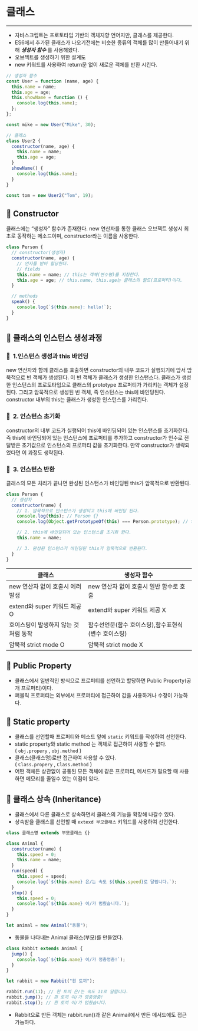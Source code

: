 # 클래스

---

- 자바스크립트는 프로토타입 기반의 객체지향 언어지만, 클래스를 제공한다.
- ES6에서 추가된 클래스가 나오기전에는 비슷한 종류의 객체를 많이 만들어내기 위해 **_생성자 함수_** 를 사용해왔다.
- 오브젝트를 생성하기 위한 설계도
- new 키워드를 사용하여 return문 없이 새로운 객체를 반환 시킨다.

```jsx
// 생성자 함수
const User = function (name, age) {
  this.name = name;
  this.age = age;
  this.showName = function () {
    console.log(this.name);
  };
};

const mike = new User("Mike", 30);

// 클래스
class User2 {
  constructor(name, age) {
    this.name = name;
    this.age = age;
  }
  showName() {
    console.log(this.name);
  }
}

const tom = new User2("Tom", 19);
```

## 📌 Constructor

클래스에는 “생성자” 함수가 존재한다. new 연산자를 통한 클래스 오브젝트 생성시 최초로 동작하는 메소드이며, constructor라는 이름을 사용한다.

```jsx
class Person {
  // constructor(생성자)
  constructor(name, age) {
    // 인자를 받아 할당한다.
    // fields
    this.name = name; // this는 객체(변수명)를 지칭한다.
    this.age = age; // this.name, this.age는 클래스의 필드(프로퍼티)이다.
  }

  // methods
  speak() {
    console.log(`${this.name}: hello!`);
  }
}
```

## 📌 클래스의 인스턴스 생성과정

### 🧩  1.인스턴스 생성과 this 바인딩

new 연산자와 함께 클래스를 호출하면 constructor의 내부 코드가 실행되기에 앞서 암묵적으로 빈 객체가 생성된다. 이 빈 객체가 클래스가 생성한 인스턴스다. 클래스가 생성한 인스턴스의 프로토타입으로 클래스의 prototype 프로퍼티가 가리키는 객체가 설정된다. 그리고 암묵적으로 생성된 빈 객체, 즉 인스턴스는 this에 바인딩된다. constructor 내부의 this는 클래스가 생성한 인스턴스를 가리킨다.

### 🧩  2. 인스턴스 초기화

constructor의 내부 코드가 실행되어 this에 바인딩되어 있는 인스턴스를 초기화한다. 즉 this에 바인딩되어 있는 인스턴스에 프로퍼티를 추가하고 constructor가 인수로 전달받은 초기값으로 인스턴스의 프로퍼티 값을 초기화한다. 만약 constructor가 생략되었다면 이 과정도 생략된다.

### 🧩  3. 인스턴스 반환

클래스의 모든 처리가 끝나면 완성된 인스턴스가 바인딩된 this가 암묵적으로 반환된다.

```jsx
class Person {
  // 생성자
  constructor(name) {
    // 1. 암묵적으로 인스턴스가 생성되고 this에 바인딩 된다.
    console.log(this); // Person {}
    console.log(Object.getPrototypeOf(this) === Person.prototype); // true

    // 2. this에 바인딩되어 있는 인스턴스를 초기화 한다.
    this.name = name;

    // 3. 완성된 인스턴스가 바인딩된 this가 암묵적으로 반환된다.
  }
}
```

| 클래스                                | 생성자 함수                                         |
| ------------------------------------- | --------------------------------------------------- |
| new 연산자 없이 호출시 에러 발생      | new 연산자 없이 호출시 일반 함수로 호출             |
| extend와 super 키워드 제공 O          | extend와 super 키워드 제공 X                        |
| 호이스팅이 발생하지 않는 것 처럼 동작 | 함수선언문(함수 호이스팅),함수표현식(변수 호이스팅) |
| 암묵적 strict mode O                  | 암묵적 strict mode X                                |

## 📌 **Public Property**

- 클래스에서 일반적인 방식으로 프로퍼티를 선언하고 할당하면 Public Property(공개 프로퍼티)이다.
- 퍼블릭 프로퍼티는 외부에서 프로퍼티에 접근하여 값을 사용하거나 수정이 가능하다.

## 📌 **Static property**

- 클래스를 선언할때 프로퍼티와 메소드 앞에 `static` 키워드를 작성하여 선언한다.
- static property와 static method 는 객체로 접근하여 사용할 수 없다. ( `obj.propery` , `obj.method` )
- 클래스(클래스명)로만 접근하여 사용할 수 있다. ( `Class.propery` , `Class.method` )
- 어떤 객체든 상관없이 공통된 모든 객체에 같은 프로퍼티, 메서드가 필요할 때 사용하면 메모리를 줄일수 있는 이점이 있다.

## 📌 클래스 상속 **(Inheritance)**

- 클래스에서 다른 클래스로 상속하면서 클래스의 기능을 확장해 나갈수 있다.
- 상속받을 클래스를 선언할 때 `extexd 부모클래스` 키워드를 사용하여 선언한다.

```jsx
class 클래스명 extends 부모클래스 {}
```

```jsx
class Animal {
  constructor(name) {
    this.speed = 0;
    this.name = name;
  }
  run(speed) {
    this.speed = speed;
    console.log(`${this.name} 은/는 속도 ${this.speed}로 달립니다.`);
  }
  stop() {
    this.speed = 0;
    console.log(`${this.name} 이/가 멈췄습니다.`);
  }
}

let animal = new Animal("동물");
```

- 동물을 나타내는 Animal 클래스(부모)를 만들었다.

```jsx
class Rabbit extends Animal {
  jump() {
    console.log(`${this.name} 이/가 껑충껑충!`);
  }
}

let rabbit = new Rabbit("흰 토끼");

rabbit.run(11); // 흰 토끼 은/는 속도 11로 달립니다.
rabbit.jump(); // 흰 토끼 이/가 껑충껑충!
rabbit.stop(); // 흰 토끼 이/가 멈췄습니다.
```

- Rabbit으로 만든 객체는 rabbit.run()과 같은 Animail에서 만든 메서드에도 접근 가능하다.
